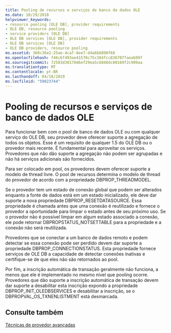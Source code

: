 ```yaml
---
title: Pooling de recursos e serviços de banco de dados OLE
ms.date: 10/29/2018
helpviewer_keywords:
- resource pooling [OLE DB], provider requirements
- OLE DB, resource pooling
- service providers [OLE DB]
- OLE DB services [OLE DB], provider requirements
- OLE DB services [OLE DB]
- OLE DB providers, resource pooling
ms.assetid: 360c36e2-25ae-4caf-8ee7-d4a6b6898f68
ms.openlocfilehash: f46c6f493ae41570c75c384fcc836707faeab99f
ms.sourcegitcommit: 72583d30170d6ef29ea5c6848dc00169f2c909aa
ms.translationtype: MT
ms.contentlocale: pt-BR
ms.lasthandoff: 04/18/2019
ms.locfileid: "59023744"
---
```

# <a name="ole-db-resource-pooling-and-services"></a>Pooling de recursos e serviços de banco de dados OLE

Para funcionar bem com o pool de banco de dados OLE ou com qualquer serviço do OLE DB, seu provedor deve oferecer suporte a agregação de todos os objetos. Esse é um requisito de qualquer 1.5 do OLE DB ou o provedor mais recente. É fundamental para aproveitar os serviços. Provedores que não dão suporte a agregação não podem ser agrupadas e não há serviços adicionais são fornecidos.

Para ser colocado em pool, os provedores devem oferecer suporte a modelo de thread livre. O pool de recursos determina o modelo de thread do provedor de acordo com a propriedade DBPROP_THREADMODEL.

Se o provedor tem um estado de conexão global que podem ser alterados enquanto a fonte de dados está em um estado inicializado, ele deve dar suporte a nova propriedade DBPROP_RESETDATASOURCE. Essa propriedade é chamada antes que uma conexão é reutilizado e fornece o provedor a oportunidade para limpar o estado antes de seu próximo uso. Se o provedor não é possível limpar em algum estado associado a conexão, ele pode retornar DBPROPSTATUS_NOTSETTABLE para a propriedade e a conexão não será reutilizada.

Provedores que se conectar a um banco de dados remoto e podem detectar se essa conexão pode ser perdido devem dar suporte a propriedade DBPROP_CONNECTIONSTATUS. Esta propriedade fornece serviços de OLE DB a capacidade de detectar conexões inativas e certifique-se de que eles não são retornados ao pool.

Por fim, a inscrição automática de transação geralmente não funciona, a menos que ele é implementado no mesmo nível que pooling ocorre. Provedores que dão suporte a inscrição automática de transação devem dar suporte a desabilitar esta inscrição expondo a propriedade DBPROP_INIT_OLEDBSERVICES e desabilitar a inscrição, se o DBPROPVAL_OS_TXNENLISTMENT está desmarcada.

## <a name="see-also"></a>Consulte também

[Técnicas de provedor avançadas](../../data/oledb/advanced-provider-techniques.md)